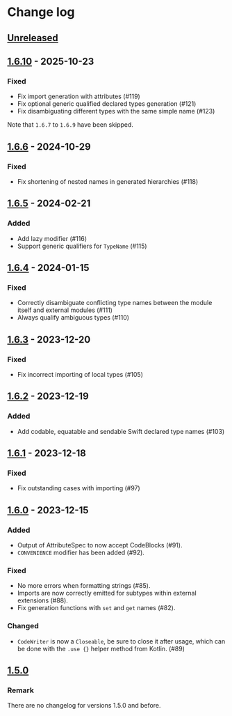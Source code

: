 # Change log

## [Unreleased]

## [1.6.10] - 2025-10-23

### Fixed

- Fix import generation with attributes (#119)
- Fix optional generic qualified declared types generation (#121)
- Fix disambiguating different types with the same simple name (#123)

Note that `1.6.7` to `1.6.9` have been skipped.

## [1.6.6] - 2024-10-29

### Fixed

- Fix shortening of nested names in generated hierarchies (#118)

## [1.6.5] - 2024-02-21

### Added

- Add lazy modifier (#116)
- Support generic qualifiers for `TypeName` (#115)

## [1.6.4] - 2024-01-15

### Fixed

- Correctly disambiguate conflicting type names between the module itself and external modules (#111)
- Always qualify ambiguous types (#110)

## [1.6.3] - 2023-12-20

### Fixed

- Fix incorrect importing of local types (#105)

## [1.6.2] - 2023-12-19

### Added

- Add codable, equatable and sendable Swift declared type names (#103)

## [1.6.1] - 2023-12-18

### Fixed

- Fix outstanding cases with importing (#97)

## [1.6.0] - 2023-12-15

### Added

- Output of AttributeSpec to now accept CodeBlocks (#91).
- `CONVENIENCE` modifier has been added (#92).

### Fixed

- No more errors when formatting strings (#85).
- Imports are now correctly emitted for subtypes within external extensions (#88).
- Fix generation functions with `set` and `get` names (#82).

### Changed

- `CodeWriter` is now a `Closeable`, be sure to close it after usage, which can be done with the `.use {}` helper method from Kotlin. (#89)

## [1.5.0]

### Remark

There are no changelog for versions 1.5.0 and before.

[Unreleased]: https://github.com/outfoxx/swiftpoet/compare/1.6.10...HEAD
[1.6.10]: https://github.com/outfoxx/swiftpoet/releases/tag/1.6.10
[1.6.6]: https://github.com/outfoxx/swiftpoet/releases/tag/1.6.6
[1.6.5]: https://github.com/outfoxx/swiftpoet/releases/tag/1.6.5
[1.6.4]: https://github.com/outfoxx/swiftpoet/releases/tag/1.6.4
[1.6.3]: https://github.com/outfoxx/swiftpoet/releases/tag/1.6.3
[1.6.2]: https://github.com/outfoxx/swiftpoet/releases/tag/1.6.2
[1.6.1]: https://github.com/outfoxx/swiftpoet/releases/tag/1.6.1
[1.6.0]: https://github.com/outfoxx/swiftpoet/releases/tag/1.6.0
[1.5.0]: https://github.com/outfoxx/swiftpoet/releases/tag/1.5.0

